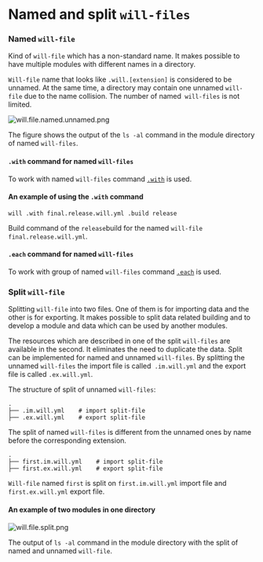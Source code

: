 # Named and split `will-files`

### Named <code>will-file</code>

Kind of <code>will-file</code> which has a non-standard name. It makes possible to have multiple modules with different names in a directory.

`Will-file` name that looks like `.will.[extension]` is considered to be unnamed. At the same time, a directory may contain one unnamed `will-file` due to the name collision. The number of named` will-files` is not limited.

![will.file.named.unnamed.png](./Images/will.file.named.unnamed.png)  

The figure shows the output of the `ls -al` command in the module directory of named `will-files`.

#### `.with` command for named `will-files`

To work with named `will-files` command [`.with`](../tutorial/WillFileNamed.md) is used.

#### An example of using the `.with` command

```
will .with final.release.will.yml .build release
```

Build command of the `release`build for the named `will-file` `final.release.will.yml`.

#### `.each` command for named `will-files`

To work with group of named `will-files` command [`.each`](../tutorial/CommandEach.md) is used.

### Split <code>will-file</code>

Splitting <code>will-file</code> into two files. One of them is for importing data and the other is for exporting. It makes possible to split data related building and to develop a module and data which can be used by another modules.

The resources which are described in one of the split `will-files` are available in the second. It eliminates the need to duplicate the data. Split can be implemented for named and unnamed `will-files`. By splitting the unnamed `will-files` the import file is called` .im.will.yml` and the export file is called `.ex.will.yml`.  

The structure of split of unnamed `will-files`:   

```
.
├── .im.will.yml    # import split-file
├── .ex.will.yml    # export split-file

```

The split of named `will-files` is different from the unnamed ones by name before the corresponding extension.  

```
.
├── first.im.will.yml    # import split-file
├── first.ex.will.yml    # export split-file

```

`Will-file` named `first` is split on `first.im.will.yml` import file and `first.ex.will.yml` export file.  

#### An example of two modules in one directory

![will.file.split.png](./Images/will.file.split.png)

The output of `ls -al` command in the module directory with the split of named and unnamed `will-file`.
